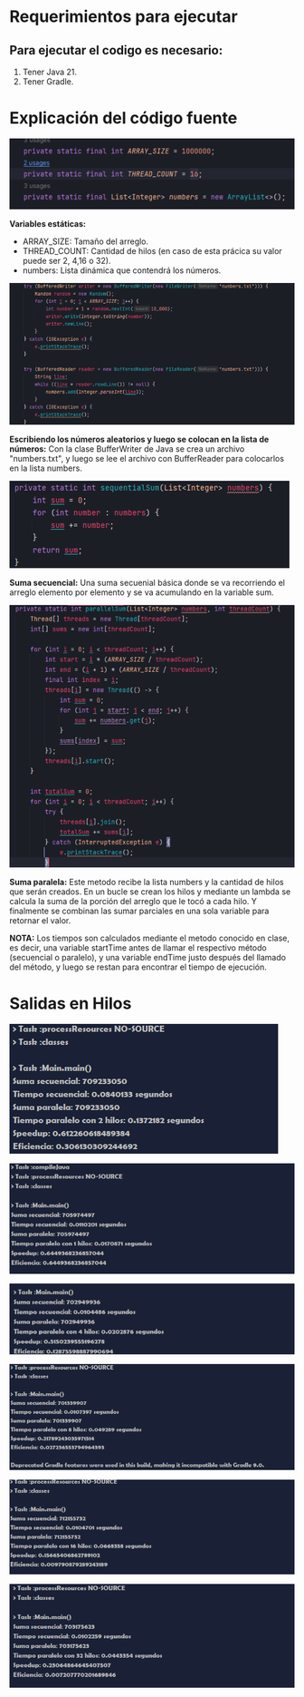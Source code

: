 # Requerimientos para ejecutar

## Para ejecutar el codigo es necesario:

1. Tener Java 21.
2. Tener Gradle.

# **Explicación del código fuente**

![Captura del codigo](https://github.com/Armandogl14/SumArray/blob/main/imgs/Screenshot%202024-06-14%20221430.png)

**Variables estáticas:** 

- ARRAY_SIZE: Tamaño del arreglo.
- THREAD_COUNT: Cantidad de hilos (en caso de esta prácica su valor puede ser 2, 4,16 o 32).
- numbers: Lista dinámica que contendrá los números.

![Captura del codigo](https://github.com/Armandogl14/SumArray/blob/main/imgs/Screenshot%202024-06-14%20221532.png)

**Escribiendo los números aleatorios y luego se colocan en la lista de números:** Con la clase BufferWriter de Java se crea un archivo "numbers.txt", y luego se lee el archivo con BufferReader para colocarlos en la lista numbers.

![Captura del codigo](https://github.com/Armandogl14/SumArray/blob/main/imgs/Screenshot%202024-06-14%20221540.png)

**Suma secuencial:** Una suma secuenial básica donde se va recorriendo el arreglo elemento por elemento y se va acumulando en la variable sum.

![Captura del codigo](https://github.com/Armandogl14/SumArray/blob/main/imgs/Screenshot%202024-06-14%20223202.png)

**Suma paralela:** Este metodo recibe la lista numbers y la cantidad de hilos que serán creados. En un bucle se crean los hilos y mediante un lambda se calcula la suma de la porción del arreglo que le tocó a cada hilo. Y finalmente se combinan las sumar parciales en una sola variable para retornar el valor.

**NOTA:** Los tiempos son calculados mediante el metodo conocido en clase, es decir, una variable startTime antes de llamar el respectivo método (secuencial o paralelo), y una variable endTime justo después del llamado del método, y luego se restan para encontrar el tiempo de ejecución.
# **Salidas en Hilos**
![Captura del codigo](https://github.com/Armandogl14/SumArray/blob/main/imgs/salida_1.png)

![Captura del codigo](https://github.com/Armandogl14/SumArray/blob/main/imgs/salida_2.png)

![Captura del codigo](https://github.com/Armandogl14/SumArray/blob/main/imgs/salida_3.png)

![Captura del codigo](https://github.com/Armandogl14/SumArray/blob/main/imgs/salida_4.png)

![Captura del codigo](https://github.com/Armandogl14/SumArray/blob/main/imgs/salida_5.png)

![Captura del codigo](https://github.com/Armandogl14/SumArray/blob/main/imgs/salida_6.png)
